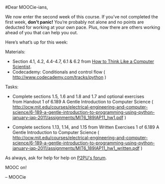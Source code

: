#Dear MOOCie-ians,

We now enter the second week of this course. If you’ve not completed the first week, __don’t panic!__ You’re probably not alone and no points are deducted for working at your own pace. Plus, now there are others working ahead of you that can help you out.

Here’s what’s up for this week:

Materials:


* Section 4.1, 4.2, 4.4-4.7, 6.1 & 6.2 from [How to Think Like a Computer Scientist]( http://www.greenteapress.com/thinkpython/thinkCSpy/html/index.html ).
* Codecademy: Conditionals and control flow ( http://www.codecademy.com/tracks/python ) 


Tasks:

* Complete sections 1.5, 1.6 and 1.8 and 1.7 and optional exercises from Handout 1 of 6.189 A Gentle Introduction to Computer Science ( http://ocw.mit.edu/courses/electrical-engineering-and-computer-science/6-189-a-gentle-introduction-to-programming-using-python-january-iap-2011/assignments/MIT6_189IAP11_hw1.pdf )
 
* Complete sections 1.13, 1.14, and 1.15 from Written Exercises 1 of 6.189 A Gentle Introduction to Computer Science ( http://ocw.mit.edu/courses/electrical-engineering-and-computer-science/6-189-a-gentle-introduction-to-programming-using-python-january-iap-2011/assignments/MIT6_189IAP11_hw1_written.pdf ) 


As always, ask for help for help on [P2PU's forum](http://discourse.p2pu.org/c/gentle-introduction-to-python).

MOOC on!

– MOOCie
